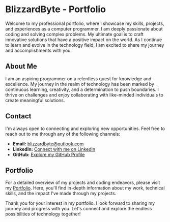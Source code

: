 # BlizzardByte - Portfolio

Welcome to my professional portfolio, where I showcase my skills, projects, and experiences as a computer programmer. I am deeply passionate about coding and solving complex problems. My ultimate goal is to craft innovative solutions that have a positive impact on the world. As I continue to learn and evolve in the technology field, I am excited to share my journey and accomplishments with you.

## About Me

I am an aspiring programmer on a relentless quest for knowledge and excellence. My journey in the realm of technology has been marked by continuous learning, creativity, and a determination to push boundaries. I thrive on challenges and enjoy collaborating with like-minded individuals to create meaningful solutions.

## Contact

I'm always open to connecting and exploring new opportunities. Feel free to reach out to me through any of the following channels:

- **Email:** [blizzardbyte@outlook.com](mailto:blizzardbyte@outlook.com)
- **LinkedIn:** [Connect with me on LinkedIn](https://www.linkedin.com/in/abdelrahman-khatir-071737274/)
- **GitHub:** [Explore my GitHub Profile](https://github.com/blizzardbyte)

## Portfolio

For a detailed overview of my projects and coding endeavors, please visit my [Portfolio](https://blizzardbyte.github.io/portfolio/). Here, you'll find in-depth information about my work, technical skills, and the impact I've made through my projects.

Thank you for your interest in my portfolio. I look forward to sharing my journey and progress with you. Let's connect and explore the endless possibilities of technology together!
